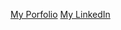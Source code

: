 [My Porfolio](https://codepen.io/Nalini1998/live/dywPOBO/0f0dcd34a276313275ff35afb80048d8)
[My LinkedIn](https://codepen.io/Nalini1998/live/dywPOBO/0f0dcd34a276313275ff35afb80048d8)
              
